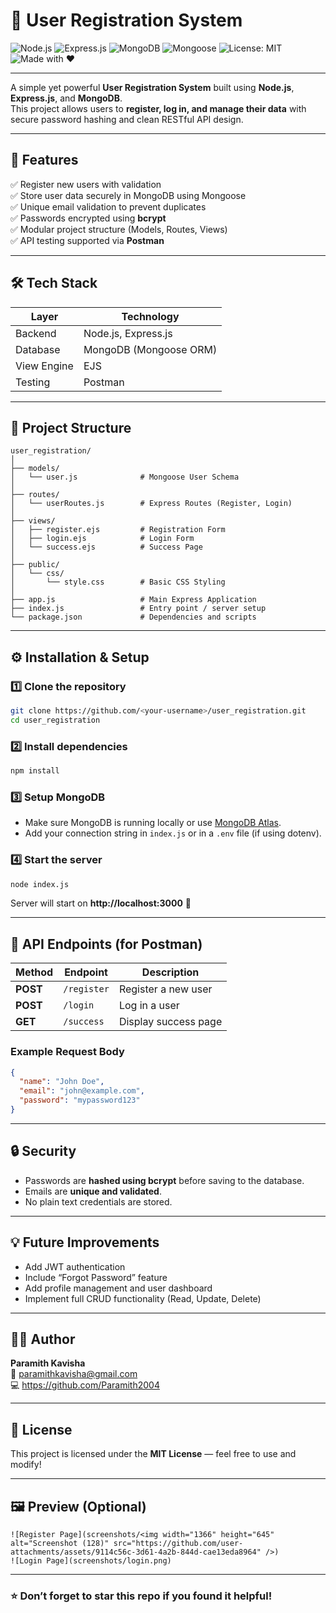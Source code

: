 # 🌟 User Registration System

![Node.js](https://img.shields.io/badge/Node.js-43853D?style=for-the-badge&logo=node.js&logoColor=white)
![Express.js](https://img.shields.io/badge/Express.js-404D59?style=for-the-badge)
![MongoDB](https://img.shields.io/badge/MongoDB-4EA94B?style=for-the-badge&logo=mongodb&logoColor=white)
![Mongoose](https://img.shields.io/badge/Mongoose-880000?style=for-the-badge)
![License: MIT](https://img.shields.io/badge/License-MIT-yellow.svg)
![Made with ❤️](https://img.shields.io/badge/Made%20with-%E2%9D%A4-red?style=for-the-badge)

---

A simple yet powerful **User Registration System** built using **Node.js**, **Express.js**, and **MongoDB**.  
This project allows users to **register, log in, and manage their data** with secure password hashing and clean RESTful API design.

---

## 🚀 Features

✅ Register new users with validation  
✅ Store user data securely in MongoDB using Mongoose  
✅ Unique email validation to prevent duplicates  
✅ Passwords encrypted using **bcrypt**  
✅ Modular project structure (Models, Routes, Views)  
✅ API testing supported via **Postman**

---

## 🛠️ Tech Stack

| Layer | Technology |
|-------|-------------|
| Backend | Node.js, Express.js |
| Database | MongoDB (Mongoose ORM) |
| View Engine | EJS |
| Testing | Postman |

---

## 📂 Project Structure

```
user_registration/
│
├── models/
│   └── user.js              # Mongoose User Schema
│
├── routes/
│   └── userRoutes.js        # Express Routes (Register, Login)
│
├── views/
│   ├── register.ejs         # Registration Form
│   ├── login.ejs            # Login Form
│   └── success.ejs          # Success Page
│
├── public/
│   └── css/
│       └── style.css        # Basic CSS Styling
│
├── app.js                   # Main Express Application
├── index.js                 # Entry point / server setup
└── package.json             # Dependencies and scripts
```

---

## ⚙️ Installation & Setup

### 1️⃣ Clone the repository
```bash
git clone https://github.com/<your-username>/user_registration.git
cd user_registration
```

### 2️⃣ Install dependencies
```bash
npm install
```

### 3️⃣ Setup MongoDB
- Make sure MongoDB is running locally or use [MongoDB Atlas](https://www.mongodb.com/cloud/atlas).
- Add your connection string in `index.js` or in a `.env` file (if using dotenv).

### 4️⃣ Start the server
```bash
node index.js
```

Server will start on **http://localhost:3000** 🚀

---

## 🧪 API Endpoints (for Postman)

| Method | Endpoint | Description |
|--------|-----------|-------------|
| **POST** | `/register` | Register a new user |
| **POST** | `/login` | Log in a user |
| **GET** | `/success` | Display success page |

### Example Request Body
```json
{
  "name": "John Doe",
  "email": "john@example.com",
  "password": "mypassword123"
}
```

---

## 🔒 Security

- Passwords are **hashed using bcrypt** before saving to the database.  
- Emails are **unique and validated**.  
- No plain text credentials are stored.

---

## 💡 Future Improvements

- Add JWT authentication  
- Include “Forgot Password” feature  
- Add profile management and user dashboard  
- Implement full CRUD functionality (Read, Update, Delete)

---

## 🧑‍💻 Author

**Paramith Kavisha**  
📧 paramithkavisha@gmail.com  
💻 https://github.com/Paramith2004

---

## 🌈 License

This project is licensed under the **MIT License** — feel free to use and modify!

---

## 🖼️ Preview (Optional)

```
![Register Page](screenshots/<img width="1366" height="645" alt="Screenshot (128)" src="https://github.com/user-attachments/assets/9114c56c-3d61-4a2b-844d-cae13eda8964" />)
![Login Page](screenshots/login.png)
```

---

### ⭐ Don’t forget to star this repo if you found it helpful!
